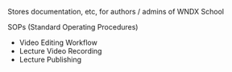 Stores documentation, etc, for authors / admins of WNDX School

SOPs (Standard Operating Procedures)
- Video Editing Workflow
- Lecture Video Recording 
- Lecture Publishing
